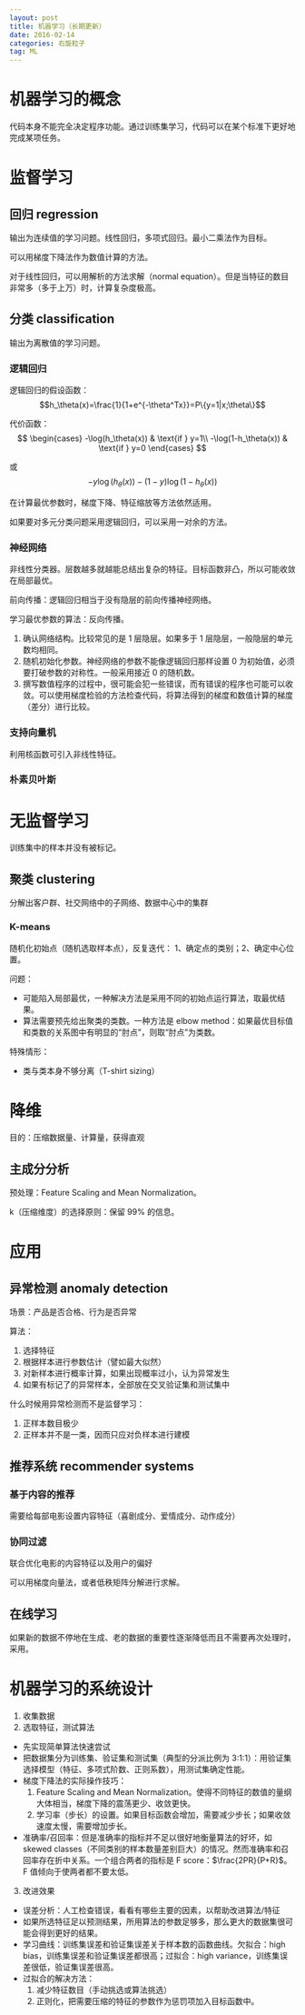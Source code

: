 ```yaml
---
layout: post
title: 机器学习（长期更新）
date: 2016-02-14
categories: 右旋粒子
tag: ML
---
```


# 机器学习的概念

代码本身不能完全决定程序功能。通过训练集学习，代码可以在某个标准下更好地完成某项任务。

# 监督学习

## 回归 regression

输出为连续值的学习问题。线性回归，多项式回归。最小二乘法作为目标。

可以用梯度下降法作为数值计算的方法。

对于线性回归，可以用解析的方法求解（normal equation）。但是当特征的数目非常多（多于上万）时，计算复杂度极高。

## 分类 classification

输出为离散值的学习问题。

### 逻辑回归

逻辑回归的假设函数：
$$h_\theta(x)=\frac{1}{1+e^{-\theta^Tx}}=P\{y=1|x;\theta\}$$

代价函数：
$$
\begin{cases}
-\log(h_\theta(x)) & \text{if } y=1\\
-\log(1-h_\theta(x)) & \text{if } y=0
\end{cases}
$$

或
$$-y\log(h_\theta(x))-(1-y)\log(1-h_\theta(x))$$

在计算最优参数时，梯度下降、特征缩放等方法依然适用。

如果要对多元分类问题采用逻辑回归，可以采用一对余的方法。

### 神经网络

非线性分类器。层数越多就越能总结出复杂的特征。目标函数非凸，所以可能收敛在局部最优。

前向传播：逻辑回归相当于没有隐层的前向传播神经网络。

学习最优参数的算法：反向传播。

1. 确认网络结构。比较常见的是 1 层隐层。如果多于 1 层隐层，一般隐层的单元数均相同。
2. 随机初始化参数。神经网络的参数不能像逻辑回归那样设置 0 为初始值，必须要打破参数的对称性。一般采用接近 0 的随机数。
3. 撰写数值程序的过程中，很可能会犯一些错误，而有错误的程序也可能可以收敛。可以使用梯度检验的方法检查代码，将算法得到的梯度和数值计算的梯度（差分）进行比较。

### 支持向量机

利用核函数可引入非线性特征。

### 朴素贝叶斯

# 无监督学习

训练集中的样本并没有被标记。

## 聚类 clustering

分解出客户群、社交网络中的子网络、数据中心中的集群

### K-means

随机化初始点（随机选取样本点），反复迭代：
1、确定点的类别；2、确定中心位置。

问题：

- 可能陷入局部最优，一种解决方法是采用不同的初始点运行算法，取最优结果。
- 算法需要预先给出聚类的类数。一种方法是 elbow method：如果最优目标值和类数的关系图中有明显的“肘点”，则取“肘点”为类数。

特殊情形：

- 类与类本身不够分离（T-shirt sizing）

# 降维

目的：压缩数据量、计算量，获得直观

## 主成分分析

预处理：Feature Scaling and Mean Normalization。

k（压缩维度）的选择原则：保留 99% 的信息。

# 应用

## 异常检测 anomaly detection

场景：产品是否合格、行为是否异常

算法：

1. 选择特征
2. 根据样本进行参数估计（譬如最大似然）
3. 对新样本进行概率计算，如果出现概率过小，认为异常发生
4. 如果有标记了的异常样本，全部放在交叉验证集和测试集中

什么时候用异常检测而不是监督学习：

1. 正样本数目极少
2. 正样本并不是一类，因而只应对负样本进行建模

## 推荐系统 recommender systems

### 基于内容的推荐

需要给每部电影设置内容特征（喜剧成分、爱情成分、动作成分）

### 协同过滤

联合优化电影的内容特征以及用户的偏好

可以用梯度向量法，或者低秩矩阵分解进行求解。

## 在线学习

如果新的数据不停地在生成、老的数据的重要性逐渐降低而且不需要再次处理时，采用。

# 机器学习的系统设计

1. 收集数据
2. 选取特征，测试算法
- 先实现简单算法快速尝试
- 把数据集分为训练集、验证集和测试集（典型的分派比例为 3:1:1）：用验证集选择模型（特征、多项式阶数、正则系数），用测试集确定性能。
- 梯度下降法的实际操作技巧：
    1. Feature Scaling and Mean Normalization。使得不同特征的数值的量纲大体相当，梯度下降的震荡更少、收敛更快。
    2. 学习率（步长）的设置。如果目标函数会增加，需要减少步长；如果收敛速度太慢，需要增加步长。
- 准确率/召回率：但是准确率的指标并不足以很好地衡量算法的好坏，如 skewed classes（不同类别的样本数量差别巨大）的情况。然而准确率和召回率存在折中关系。一个组合两者的指标是 F score：$\frac{2PR}{P+R}$。F 值倾向于使两者都不要太低。
3. 改进效果
- 误差分析：人工检查错误，看看有哪些主要的因素，以帮助改进算法/特征
- 如果所选特征足以预测结果，所用算法的参数足够多，那么更大的数据集很可能会得到更好的结果。
- 学习曲线：训练集误差和验证集误差关于样本数的函数曲线。欠拟合：high bias，训练集误差和验证集误差都很高；过拟合：high variance，训练集误差很低，验证集误差很高。
- 过拟合的解决方法：
    1. 减少特征数目（手动挑选或算法挑选）
    2. 正则化，把需要压缩的特征的参数作为惩罚项加入目标函数中。

